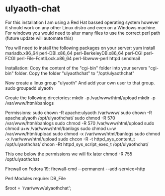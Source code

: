 ulyaoth-chat
============

For this installation I am using a Red Hat bassed operating system however it should work on any other Linux distro and even on a Windows machine.
For windows you would need to alter many files to use the correct perl path (future update will automate this)

You will need to install the following packages on your server:
yum install mariadb.x86_64 perl-DBI.x86_64 perl-BerkeleyDB.x86_64 perl-CGI perl-FCGI perl-File-FcntlLock.x86_64 perl-libwww-perl httpd sendmail

Installation:
Copy the content of the "cgi-bin" folder into your servers "cgi-bin" folder.
Copy the folder "ulyaothchat" to "/opt/ulyaothchat"

Now create a linux group "ulyaoth" And add your own user to that group.
sudo groupadd ulyaoth

Create the following directories:
mkdir -p /var/www/html/upload
mkdir -p /var/www/html/banlogs

Permissions:
sudo chown -R apache:ulyaoth /var/www/
sudo chown -R apache:ulyaoth /opt/ulyaothchat/
sudo chmod -R 570 /var/www/html/banlogs
sudo chmod -R 570 /var/www/html/upload
sudo chmod u+w /var/www/html/banlogs
sudo chmod u+w /var/www/html/upload
sudo chmod -x /var/www/html/banlogs
sudo chmod -x /var/www/html/upload
sudo chcon -R -t httpd_sys_content_t /opt/ulyaothchat/
chcon -Rt httpd_sys_script_exec_t /opt/ulyaothchat/

This one below the permissions we will fix later
chmod -R 755 /opt/ulyaothchat

Firewall on Fedora 19:
firewall-cmd --permanent --add-service=http

Perl Modules require:
DB_File



$root = '/var/www/ulyaothchat';